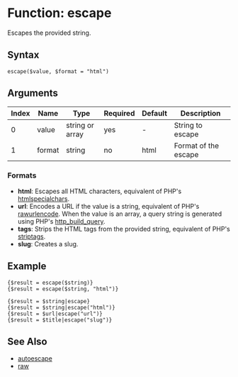 # Function: escape

Escapes the provided string.

## Syntax

```escape($value, $format = "html")```

## Arguments

|Index|Name|Type|Required|Default|Description|
|---|---|---|---|---|---|
|0|value|string or array|yes|-|String to escape|
|1|format|string|no|html|Format of the escape|

### Formats

- __html__: Escapes all HTML characters, equivalent of PHP's [htmlspecialchars](http://php.net/manual/en/function.htmlspecialchars.php).
- __url__: Encodes a URL if the value is a string, equivalent of PHP's [rawurlencode](http://php.net/manual/en/function.rawurlencode.php). 
When the value is an array, a query string is generated using PHP's [http_build_query](http://php.net/manual/en/function.http_build_query.php). 
- __tags__: Strips the HTML tags from the provided string, equivalent of PHP's [striptags](http://php.net/manual/en/function.striptags.php). 
- __slug__: Creates a slug.

## Example

```
{$result = escape($string)}
{$result = escape($string, "html")}

{$result = $string|escape}
{$result = $string|escape("html")}
{$result = $url|escape("url")}
{$result = $title|escape("slug")}
```

## See Also

- [autoescape](../blocks/autoescape.md)
- [raw](raw.md)
